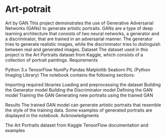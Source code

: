 # Art-potrait
Art by GAN
This project demonstrates the use of Generative Adversarial Networks (GANs) to generate artistic portraits. GANs are a type of deep learning architecture that consists of two neural networks, a generator and a discriminator, that are trained in an adversarial manner. The generator tries to generate realistic images, while the discriminator tries to distinguish between real and generated images.
Dataset
The dataset used in this project is the Art Portraits dataset from Kaggle, which consists of a collection of portrait paintings.
Requirements

Python 3.x
TensorFlow
NumPy
Pandas
Matplotlib
Seaborn
PIL (Python Imaging Library)
The notebook contains the following sections:

Importing required libraries
Loading and preprocessing the dataset
Building the Generator model
Building the Discriminator model
Defining the GAN model
Training the GAN
Generating new portraits using the trained GAN

Results
The trained GAN model can generate artistic portraits that resemble the style of the training data. Some examples of generated portraits are displayed in the notebook.
Acknowledgments

The Art Portraits dataset from Kaggle
TensorFlow documentation and examples

